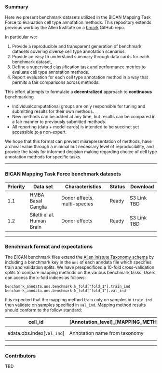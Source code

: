 
### Summary

Here we present benchmark datasets utilized in the BICAN Mapping Task Force to evaluation cell type annotation methods. This repository extends previous work by the Allen Institute on a [bmark](https://github.com/AllenInstitute/bmark) GitHub repo.

In particular we:

1. Provide a reproducible and transparent generation of benchmark datasets covering diverse cell type annotation scenarios.
2. Provide an easy to understand summary through data cards for each benchmark dataset,
3. Define a supervised classification task and performance metrics to evaluate cell type annotation methods.
4. Report evaluation for each cell type annotation method in a way that permits a fair comparisons across methods.

This effort attempts to formulate a **decentralized** approach to **continuous** benchmarking.
 - Individualcomputational groups are only responsible for tuning and submitting results for their own methods.
 - New methods can be added at any time, but results can be compared in a fair manner to previously submitted methods.
 - All reporting (data + model cards) is intended to be succinct yet accessible to a non-expert.

We hope that this format can prevent misrepresentation of methods, have archival value through a minimal but necessary level of reproducibility, and provide the basis for informed decision making regarding choice of cell type annotation methods for specific tasks.

----

### BICAN Mapping Task Force benchmark datasets
 
| Priority | Data set | Characteristics | Status | Download
| -- | -- | -- |  -- | --|
| 1.1 | HMBA Basal Ganglia | Donor effects, multi-species | Ready | S3 Link TBD
| 1.2 | Siletti el al. Human Brain | Donor effects | Ready | S3 Link TBD

----

### Benchmark format and expectations

The BICAN benchmark files extend the [Allen Inistute Taxonomy schema](https://github.com/AllenInstitute/AllenInstituteTaxonomy) by including a benchmark key in the `uns` of each anndata file which specifies train and validation splits. We have prespecificed a 10-fold cross-validation splits to compare mapping methods on the various benchmark tasks. Users can access the k-fold indices as follows:

```
benchamrk_anndata.uns.benchmark.k_fold["fold_1"].train_ind
benchamrk_anndata.uns.benchmark.k_fold["fold_1"].val_ind
```

It is expected that the mapping method train only on samples in `train_ind` then validate on samples specified in `val_ind`. Mapping method results should conform to the follow standard:

| cell_id | [Annotation_level]_[MAPPING_METHOD_NAME]_label | [Annotation_level]_[MAPPING_METHOD_NAME]_score
| -- | -- | -- | 
| adata.obs.index[`val_ind`] | Annotation name from taxonomy | Numeric indicating confidence of label assignment ranging from 0-1 |

----
### Contributors
TBD
